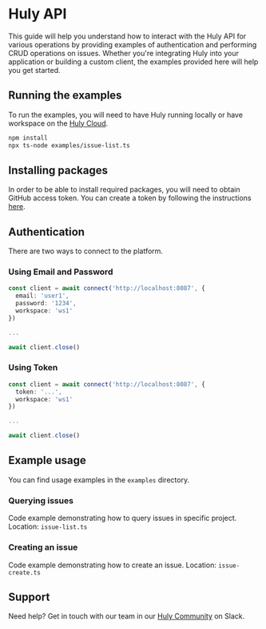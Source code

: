 # Huly API

This guide will help you understand how to interact with the Huly API for various operations by providing examples of authentication and performing CRUD operations on issues. Whether you're integrating Huly into your application or building a custom client, the examples provided here will help you get started.

## Running the examples

To run the examples, you will need to have Huly running locally or have workspace on the [Huly Cloud](https://huly.app).

```bash
npm install
npx ts-node examples/issue-list.ts
```

## Installing packages

In order to be able to install required packages, you will need to obtain GitHub access token. You can create a token by following the instructions [here](https://docs.github.com/en/packages/working-with-a-github-packages-registry/working-with-the-npm-registry#authenticating-with-a-personal-access-token).

## Authentication

There are two ways to connect to the platform.

### Using Email and Password

```ts
const client = await connect('http://localhost:8087', {
  email: 'user1',
  password: '1234',
  workspace: 'ws1'
})

...

await client.close()
```

### Using Token

```ts
const client = await connect('http://localhost:8087', {
  token: '...',
  workspace: 'ws1'
})

...

await client.close()
```

## Example usage

You can find usage examples in the `examples` directory.

### Querying issues

Code example demonstrating how to query issues in specific project. Location: `issue-list.ts`

### Creating an issue

Code example demonstrating how to create an issue. Location: `issue-create.ts`

## Support

Need help? Get in touch with our team in our [Huly Community](https://huly.link/slack) on Slack.
